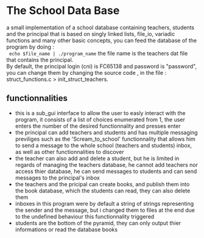 # The School Data Base
a small implementation of a school database containing teachers, students and the principal
that is based on singly linked lists, file_io, variadic functions and many other basic concepts, 
you can feed the database of the program by doing : <br>``` echo $file_name | ./program_name```
the file name is the teachers dat file that contains the principal.<br>
By default, the principal login (cni) is FC65138 and password is "password", you can change them
by changing the source code , in the file : struct_functions.c > init_struct_teachers.

## functionnalities
- this is a sub_gui interface to allow the user to easly interact with the program, it consists of
  a list of choices enumerated from 1, the user enters the number of the desired functionnality and presses enter
- the principal can add teachers and students and has multiple messaging previliges such as the 'Scream_to_school' functionnality
  that allows him to send a message to the whole school (teachers and students) inbox, as well as other functionnalities to discover
- the teacher can also add and delete a student, but he is limited in regards of managing the teachers database, he cannot add teachers
  nor access thier database, he can send messages to students and can send messages to the principal's inbox
- the teachers and the pricipal can create books, and publish them into the book database, which the students can read, they can also delete
  them
- inboxes in this program were by default a string of strings representing the sender and the message, but i changed them to files at the
  end due to the undefined behaviour this functionnality triggered
- students are the bottom of the pyramid, they can only output thier informations or read the database books